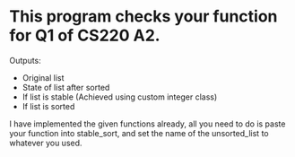 # This program checks your function for Q1 of CS220 A2.
Outputs:
* Original list
* State of list after sorted
* If list is stable (Achieved using custom integer class)
* If list is sorted

I have implemented the given functions already, all you need to do is paste your function into stable_sort, and set the name of the unsorted_list to whatever you used.

